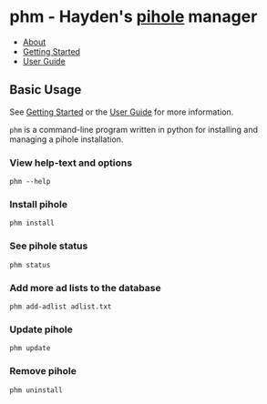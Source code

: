 # phm - Hayden's [pihole](https://pi-hole.net) manager

- [About](pihole/about.md)
- [Getting Started](pihole/getting-started.md)
- [User Guide](pihole/user-guide.md)

## Basic Usage

See [Getting Started](pihole/getting-started.md) or
the [User Guide](pihole/user-guide.md) for more information.

`phm` is a command-line program written in python for installing and
managing a pihole installation.

### View help-text and options
``` shell
phm --help
```

### Install pihole
``` shell
phm install
```

### See pihole status
``` shell
phm status
```

### Add more ad lists to the database
``` shell
phm add-adlist adlist.txt
```

### Update pihole
``` shell
phm update
```

### Remove pihole
``` shell
phm uninstall
```
